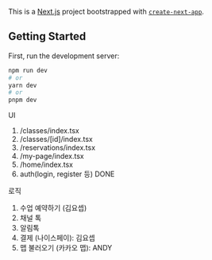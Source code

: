 This is a [Next.js](https://nextjs.org/) project bootstrapped with [`create-next-app`](https://github.com/vercel/next.js/tree/canary/packages/create-next-app).

## Getting Started

First, run the development server:

```bash
npm run dev
# or
yarn dev
# or
pnpm dev
```

UI
1. /classes/index.tsx
2. /classes/[id]/index.tsx
3. /reservations/index.tsx
4. /my-page/index.tsx
5. /home/index.tsx
6. auth(login, register 등) DONE

로직
1. 수업 예약하기 (김요셉)
2. 채널 톡
3. 알림톡
4. 결제 (나이스페이): 김요셉
5. 맵 불러오기 (카카오 맵): ANDY
